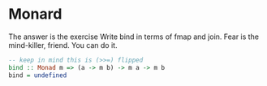 # Monard

The answer is the exercise Write bind in terms of fmap and join.
Fear is the mind-killer, friend. You can do it.
```haskell
-- keep in mind this is (>>=) flipped
bind :: Monad m => (a -> m b) -> m a -> m b
bind = undefined
```
